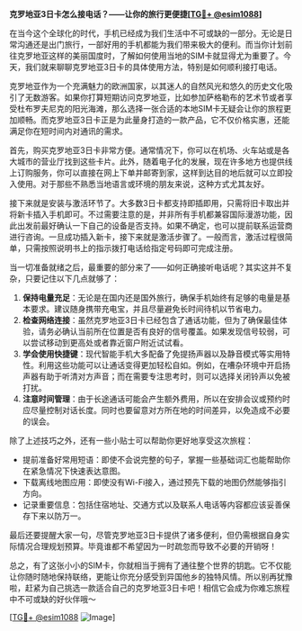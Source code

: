 **克罗地亚3日卡怎么接电话？——让你的旅行更便捷[[TG💪+ @esim1088](https://t.me/s/esim1088)]**

在当今这个全球化的时代，手机已经成为我们生活中不可或缺的一部分。无论是日常沟通还是出门旅行，一部好用的手机都能为我们带来极大的便利。而当你计划前往克罗地亚这样的美丽国度时，了解如何使用当地的SIM卡就显得尤为重要了。今天，我们就来聊聊克罗地亚3日卡的具体使用方法，特别是如何顺利接打电话。

克罗地亚作为一个充满魅力的欧洲国家，以其迷人的自然风光和悠久的历史文化吸引了无数游客。如果你打算短期访问克罗地亚，比如参加萨格勒布的艺术节或者享受杜布罗夫尼克的阳光海滩，那么选择一张合适的本地SIM卡无疑会让你的旅程更加顺畅。而克罗地亚3日卡正是为此量身打造的一款产品，它不仅价格实惠，还能满足你在短时间内对通讯的需求。

首先，购买克罗地亚3日卡非常方便。通常情况下，你可以在机场、火车站或是各大城市的营业厅找到这些卡片。此外，随着电子化的发展，现在许多地方也提供线上订购服务，你可以直接在网上下单并邮寄到家，这样到达目的地后就可以立即投入使用。对于那些不熟悉当地语言或环境的朋友来说，这种方式尤其友好。

接下来就是安装与激活环节了。大多数3日卡都支持即插即用，只需将旧卡取出并将新卡插入手机即可。不过需要注意的是，并非所有手机都兼容国际漫游功能，因此出发前最好确认一下自己的设备是否支持。如果不确定，也可以提前联系运营商进行咨询。一旦成功插入新卡，接下来就是激活步骤了。一般而言，激活过程很简单，只需按照说明书上的指示拨打电话给指定号码即可完成注册。

当一切准备就绪之后，最重要的部分来了——如何正确接听电话呢？其实这并不复杂，只要记住以下几点就够了：

1. **保持电量充足**：无论是在国内还是国外旅行，确保手机始终有足够的电量是基本要求。建议随身携带充电宝，并且尽量避免长时间待机以节省电力。
2. **检查网络连接**：虽然克罗地亚3日卡已经包含了通话功能，但为了确保最佳体验，请务必确认当前所在位置是否有良好的信号覆盖。如果发现信号较弱，可以尝试移动到更高处或者靠近窗户附近试试看。
3. **学会使用快捷键**：现代智能手机大多配备了免提扬声器以及静音模式等实用特性。利用这些功能可以让通话变得更加轻松自如。例如，在嘈杂环境中开启扬声器有助于听清对方声音；而在需要专注思考时，则可以选择关闭铃声以免被打扰。
4. **注意时间管理**：由于长途通话可能会产生额外费用，所以在安排会议或预约时应尽量控制对话长度。同时也要留意对方所在地的时间差异，以免造成不必要的误会。

除了上述技巧之外，还有一些小贴士可以帮助你更好地享受这次旅程：

- 提前准备好常用短语：即使不会说完整的句子，掌握一些基础词汇也能帮助你在紧急情况下快速表达意图。
- 下载离线地图应用：即使没有Wi-Fi接入，通过预先下载的地图仍然能够指引方向。
- 记录重要信息：包括住宿地址、交通方式以及联系人电话等内容都应该妥善保存下来以防万一。

最后还要提醒大家一句，尽管克罗地亚3日卡提供了诸多便利，但仍需根据自身实际情况合理规划预算。毕竟谁都不希望因为一时疏忽而导致不必要的开销呀！

总之，有了这张小小的SIM卡，你就相当于拥有了通往整个世界的钥匙。它不仅能让你随时随地保持联络，更能让你充分感受到异国他乡的独特风情。所以别再犹豫啦，赶紧为自己挑选一款适合自己的克罗地亚3日卡吧！相信它会成为你难忘旅程中不可或缺的好伙伴哦～

[[TG💪+ @esim1088](https://t.me/s/esim1088) ![Image](https://i.postimg.cc/4NQfJmqS/Snipaste-2025-05-13-00-14-12.png)]
